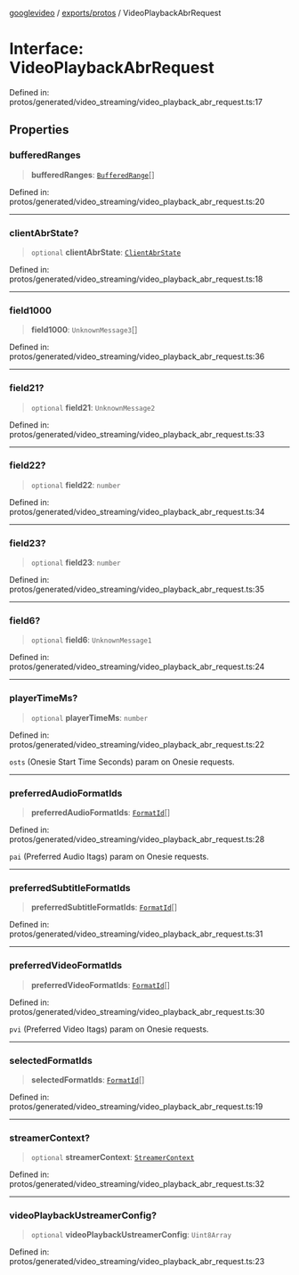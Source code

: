 [googlevideo](../../../README.md) / [exports/protos](../README.md) / VideoPlaybackAbrRequest

# Interface: VideoPlaybackAbrRequest

Defined in: protos/generated/video\_streaming/video\_playback\_abr\_request.ts:17

## Properties

### bufferedRanges

> **bufferedRanges**: [`BufferedRange`](BufferedRange.md)[]

Defined in: protos/generated/video\_streaming/video\_playback\_abr\_request.ts:20

***

### clientAbrState?

> `optional` **clientAbrState**: [`ClientAbrState`](ClientAbrState.md)

Defined in: protos/generated/video\_streaming/video\_playback\_abr\_request.ts:18

***

### field1000

> **field1000**: `UnknownMessage3`[]

Defined in: protos/generated/video\_streaming/video\_playback\_abr\_request.ts:36

***

### field21?

> `optional` **field21**: `UnknownMessage2`

Defined in: protos/generated/video\_streaming/video\_playback\_abr\_request.ts:33

***

### field22?

> `optional` **field22**: `number`

Defined in: protos/generated/video\_streaming/video\_playback\_abr\_request.ts:34

***

### field23?

> `optional` **field23**: `number`

Defined in: protos/generated/video\_streaming/video\_playback\_abr\_request.ts:35

***

### field6?

> `optional` **field6**: `UnknownMessage1`

Defined in: protos/generated/video\_streaming/video\_playback\_abr\_request.ts:24

***

### playerTimeMs?

> `optional` **playerTimeMs**: `number`

Defined in: protos/generated/video\_streaming/video\_playback\_abr\_request.ts:22

`osts` (Onesie Start Time Seconds) param on Onesie requests.

***

### preferredAudioFormatIds

> **preferredAudioFormatIds**: [`FormatId`](FormatId.md)[]

Defined in: protos/generated/video\_streaming/video\_playback\_abr\_request.ts:28

`pai` (Preferred Audio Itags) param on Onesie requests.

***

### preferredSubtitleFormatIds

> **preferredSubtitleFormatIds**: [`FormatId`](FormatId.md)[]

Defined in: protos/generated/video\_streaming/video\_playback\_abr\_request.ts:31

***

### preferredVideoFormatIds

> **preferredVideoFormatIds**: [`FormatId`](FormatId.md)[]

Defined in: protos/generated/video\_streaming/video\_playback\_abr\_request.ts:30

`pvi` (Preferred Video Itags) param on Onesie requests.

***

### selectedFormatIds

> **selectedFormatIds**: [`FormatId`](FormatId.md)[]

Defined in: protos/generated/video\_streaming/video\_playback\_abr\_request.ts:19

***

### streamerContext?

> `optional` **streamerContext**: [`StreamerContext`](StreamerContext.md)

Defined in: protos/generated/video\_streaming/video\_playback\_abr\_request.ts:32

***

### videoPlaybackUstreamerConfig?

> `optional` **videoPlaybackUstreamerConfig**: `Uint8Array`

Defined in: protos/generated/video\_streaming/video\_playback\_abr\_request.ts:23

